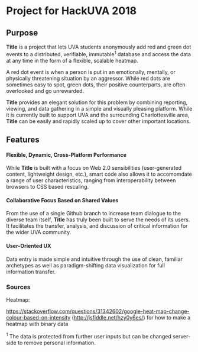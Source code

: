 # Project for HackUVA 2018

## Purpose

**Title** is a project that lets UVA students anonymously add red and green dot events to a distributed, verifiable, immutable<sup>1</sup> database and access the data at any time in the form of a flexible, scalable heatmap.

A red dot event is when a person is put in an emotionally, mentally, or physically threatening situation by an aggressor. While red dots are sometimes easy to spot, green dots, their positive counterparts, are often overlooked and go unrewarded. 

**Title** provides an elegant solution for this problem by combining reporting, viewing, and data gathering in a simple and visually pleasing platform. While it is currently built to support UVA and the surrounding Charlottesville area, **Title** can be easily and rapidly scaled up to cover other important locations.

## Features

#### Flexible, Dynamic, Cross-Platform Performance
While **Title** is built with a focus on Web 2.0 sensibilities (user-generated content, lightweight design, etc.), smart code also allows it to accomomdate a range of user characteristics, ranging from interoperability between browsers to CSS based rescaling.

#### Collaborative Focus Based on Shared Values
From the use of a single Github branch to increase team dialogue to the diverse team itself, **Title** has truly been built to serve the needs of its users. It facilitates the transfer, analysis, and discussion of critical information for the wider UVA community. 

#### User-Oriented UX
Data entry is made simple and intuitive through the use of clean, familiar archetypes as well as paradigm-shifting data visualization for full information transfer.


### Sources

Heatmap:

https://stackoverflow.com/questions/31342602/google-heat-map-change-colour-based-on-intensity (http://jsfiddle.net/hzy0y6es/) for how to make a heatmap with binary data


<sup>1</sup> The data is protected from further user inputs but can be changed server-side to remove personal information.